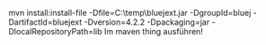 mvn install:install-file -Dfile=C:\temp\bluejext.jar -DgroupId=bluej -DartifactId=bluejext -Dversion=4.2.2 -Dpackaging=jar -DlocalRepositoryPath=lib
Im maven thing ausführen!